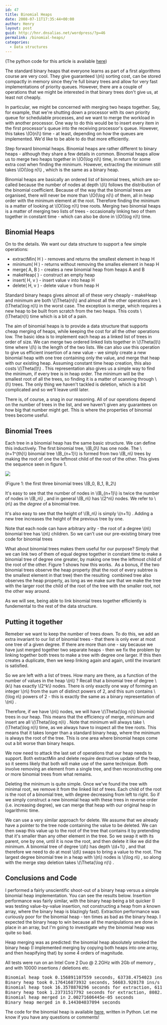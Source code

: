 ```yaml
---
id: 47
title: Binomial Heaps
date: 2008-07-11T17:35:44+00:00
author: Henry
layout: post
guid: http://hnr.dnsalias.net/wordpress/?p=46
permalink: /binomial-heaps/
categories:
  - Data structures
---
```

(The python code for this article is available [here](http://hnr.dnsalias.net/binomial_heap.py))

The standard binary heaps that everyone learns as part of a first algorithms course are very cool. They give guaranteed  \\(n\\) sorting cost, can be stored compactly in memory since they're full binary trees and allow for very fast implementations of priority queues. However, there are a couple of operations that we might be interested in that binary trees don't give us, at least not cheaply.

In particular, we might be concerned with merging two heaps together. Say, for example, that we're shutting down a processor with its own priority queue for schedulable processes, and we want to merge the workload in with another processor. One way to do this would be to insert every item in the first processor's queue into the receiving processor's queue. However, this takes  \\(O(n)\\) time - at least, depending on how the queues are implemented. We'd like to be able to do that more efficiently.

Step forward binomial heaps. Binomial heaps are rather different to binary heaps - although they share a few details in common. Binomial heaps allow us to merge two heaps together in  \\(O(\log n)\\) time, in return for some extra cost when finding the minimum. However, extracting the minimum still takes \\(O(\log n)\\) , which is the same as a binary heap.

<!--more-->

Binomial heaps are basically an ordered list of binomial trees, which are so-called because the number of nodes at depth  \\(i\\) follows the distribution of the binomial coefficient. Because of the way that the binomial trees are organised, there will never be more than  \\(O(\log n)\\) of them, all in heap order with the minimum element at the root. Therefore finding the minimum is a matter of looking at  \\(O(\log n)\\) tree roots. Merging two binomial heaps is a matter of merging two lists of trees - occasionally linking two of them together in constant time - which can also be done in  \\(O(\log n)\\) time.

## Binomial Heaps

On to the details. We want our data structure to support a few simple operations:

  * extractMin( H ) - removes and returns the smallest element in heap H
  * minimum( H ) - returns without removing the smalles element in heap H
  * merge( A, B ) - creates a new binomial heap from heaps A and B
  * makeHeap( ) - construct an empty heap
  * insert( H, v ) - insert value v into heap H
  * delete( H, v ) - delete value v from heap H

Standard binary heaps gives almost all of these very cheaply - makeHeap and minimum are both  \\(\Theta(n)\\) and almost all the other operations are  \\(\Theta(\log n)\\) in the worst case. The exception is merge, which requires a new heap to be built from scratch from the two heaps. This costs  \\(\Theta(n)\\) time which is a bit of a pain.

The aim of binomial heaps is to provide a data structure that supports cheap merging of heaps, while keeping the cost for all the other operations low. The basic idea is to implement each heap as a linked list of trees in order of size. We can merge two ordered linked lists together in  \\(\Theta(l)\\) time where  \\(l\\) is the length of the two lists. We can also use this operation to give us efficient insertion of a new value - we simply create a new binomial heap with one tree containing only the value, and merge that heap with our existing heap. Assuming constant time heap creation, this also costs \\(\Theta(l)\\) . This representation also gives us a simple way to find the minimum, if every tree is in heap order. The minimum will be the smallest root of all the trees, so finding it is a matter of scanning through  \\(l\\) trees. The only thing we haven't tackled is deletion, which is a bit complicated and so we'll leave until later.

There is, of course, a snag in our reasoning. All of our operations depend on the number of trees in the list, and we haven't given any guarantees on how big that number might get. This is where the properties of binomial trees become useful.

## Binomial Trees

Each tree in a binomial heap has the same basic structure. We can define this inductively. The first binomial tree,  \\(B_0\\) has one node. The  \\(n+1^{th}\\) binomial tree  \\(B_{n+1}\\) is formed from two  \\(B_n\\) trees by making the root of one the leftmost child of the root of the other. This gives the sequence seen in figure 1.

<img style='color:white;' src="http://hnr.dnsalias.net/images/binomials.png" alt="The first three binomial trees" />

(Figure 1: the first three binomial trees \\(B_0, B_1, B_2\\)

It's easy to see that the number of nodes in  \\(B_{n+1}\\) is twice the number of nodes in \\(B_n\\) , and in general  \\(B_n\\) has  \\(2^n\\) nodes. We refer to  \\(n\\) as the _degree_ of a binomial tree.

It's also easy to see that the height of  \\(B_n\\) is simply \\(n+1\\) . Adding a new tree increases the height of the previous tree by one.

Note that each node can have arbitrary arity - the root of a degree  \\(n\\) binomial tree has  \\(n\\) children. So we can't use our pre-existing binary tree code for binomial trees

What about binomial trees makes them useful for our purpose? Simply that we can link two of them of equal degree together in constant time to make a binomial tree of degree one greater, by making one tree the leftmost child of the root of the other. Figure 1 shows how this works.  As a bonus, if the two binomial trees observe the heap property (that the root of every subtree is the smallest element in that tree) then the resulting  combined tree also observes the heap property, as long as we make sure that we make the tree with the larger root the child of the root of the tree with the smaller root, not the other way around.

As we will see, being able to link binomial trees together efficiently is fundemental to the rest of the data structure.

## Putting it together

Remeber we want to keep the number of trees down. To do this, we add an extra invariant to our list of binomial trees - that there is only ever at most one tree of a given degree. If there are more than one - say because we have just merged together two separate heaps - then we fix the problem by linking together both trees to make a tree with degree one larger. If this then creates a duplicate, then we keep linking again and again, until the invariant is satisfied.

So we are left with a list of trees. How many are there, as a function of the number of values in the heap \\(n\\) ? Recall that a binomial tree of degree  \\(k\\) has exactly  \\(2^k\\) nodes. There is only exactly one way of forming an integer  \\(n\\) from the sum of distinct powers of 2, and this sum contains  \\(\log n\\) powers of 2 - this is exactly the same as a binary representation of \\(n\\) .

Therefore, if we have  \\(n\\) nodes, we will have  \\(\Theta(\log n)\\) binomial trees in our heap. This means that the efficiency of merge, minimum and insert are all \\(\Theta(\log n)\\) . Note that minimum will always take  \\(\Theta(\log n)\\) time, as we always have to inspect all the tree roots. This means that it takes longer than a standard binary heap, where the minimum is always the root of the tree. This is one area where binomial heaps come out a bit worse than binary heaps.

We now need to attack the last set of operations that our heap needs to support. Both extractMin and delete require destructive update of the heap, so it seems likely that both will make use of the same technique. Both involve removing an element from a single tree, and then reconstructing one or more binomial trees from what remains.

Deleting the minimum is quite simple. Once we've found the tree with minimal root, we remove it from the linked list of trees. Each child of the root is the root of a binomial tree, with degree decreasing from left to right. So if we simply construct a new binomial heap with these trees in reverse order (i.e. increasing degree), we can merge that heap with our original heap in logarithmic time.

We can use a very similar approach for delete. We assume that we already have a pointer to the tree node containing the value to be deleted. We can then swap this value up to the root of the tree that contains it by pretending that it's smaller than any other element in the tree. So we swap it with its parent, one by one, until it is now the root, and then delete it like we did the minimum. A binomial tree of degree  \\(d\\) has depth \\(d+1\\) , and that therefore we need to do at most  \\(d\\) swaps to bring a value to the root. The largest degree binomial tree in a heap with  \\(n\\) nodes is \\(\log n\\) , so along with the merge step deletion takes \\(\Theta(\log n)\\) .

## Conclusions and Code

I performed a fairly unscientific shoot-out of a binary heap versus a simple binomial heap implementation. You can see the results below. Insertion performance was fairly similar, with the binary heap being a bit quicker (I was testing value-by-value insertion, not constructing a heap from a known array, where the binary heap is blazingly fast). Extraction performance was curiously poor for the binomial heap - ten times as bad as the binary heap. I expected the binary heap to win because all the manipulations are done in place in an array, but I'm going to investigate why the binomial heap was quite so bad.

Heap merging was as predicted: the binomial heap absolutely smoked the binary heap (I implemented merging by copying both heaps into one array, and then heapifying that) by some 4 orders of magnitude.

All tests were run on an Intel Core 2 Duo @ 2.2GHz with 2Gb of memory , and with 10000 insertions / deletions etc.

<pre>Binomial heap took 0.156891107559 seconds, 63738.4754023 ins/s
Binary heap took 0.176416873932 seconds, 56683.920178 ins/s
Binomial heap took 16.3578870296 seconds for extraction, 611.325899358 ext/s
Binary heap took 1.23731517792 seconds for extraction, 8082.01513929 ext/s
Binomial heap merged in 2.00271606445e-05 seconds
Binary heap merged in 0.144304037094 seconds</pre>

The code for the binomial heap is available [here](http://hnr.dnsalias.net/binomial_heap.py), written in Python. Let me know if you have any questions or comments!
